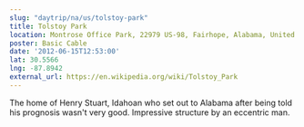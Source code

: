 ```yaml
---
slug: "daytrip/na/us/tolstoy-park"
title: Tolstoy Park
location: Montrose Office Park, 22979 US-98, Fairhope, Alabama, United States
poster: Basic Cable
date: '2012-06-15T12:53:00'
lat: 30.5566
lng: -87.8942
external_url: https://en.wikipedia.org/wiki/Tolstoy_Park
---
```


The home of Henry Stuart, Idahoan who set out to Alabama after being told his prognosis wasn't very good.  Impressive structure by an eccentric man.

